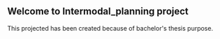 ## Welcome to Intermodal_planning project

This projected has been created because of bachelor's thesis purpose. 
